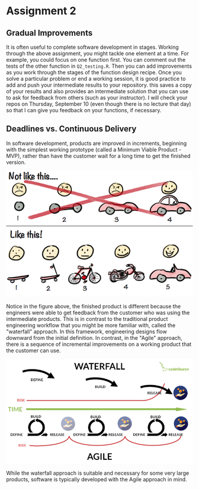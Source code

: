 # Assignment 2

## Gradual Improvements

It is often useful to complete software development in stages. 
Working through the above assignment, you might tackle one element at a time. 
For example, you could focus on one function first. 
You can comment out the tests of the other function in ```Q2_testing.R```. 
Then you can add improvements as you work through the stages of the function design recipe. 
Once you solve a particular problem or end a working session, it is good practice to add and push your intermediate results to your repository. 
this saves a copy of your results and also provides an intermediate solution that you can use to ask for feedback from others (such as your instructor).
I will check your repos on Thursday, September 10 (even though there is no lecture that day) so that I can give you feedback on your functions, if necessary. 

## Deadlines vs. Continuous Delivery

In software development, products are improved in increments, beginning with the simplest working prototype (called a Minimum Viable Product - MVP), rather than have the customer wait for a long time to get the finished version. 

<img src="MVP_skateboard_bike_car.jpg" width="1000" />


Notice in the figure above, the finished product is different because the engineers were able to get feedback from the customer who was using the intermediate products. 
This is in contrast to the traditional product engineering workflow that you might be more familiar with, called the "waterfall" approach. In this framework, engineering designs flow downward from the initial definition. In contrast, in the "Agile" approach, there is a sequence of incremental improvements on a working product that the customer can use. 

<img src="Waterfall_Vs_Agile.png" width="1000" />

While the waterfall approach is suitable and necessary for some very large products, software is typically developed with the Agile approach in mind. 










